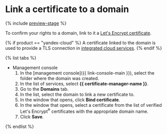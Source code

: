 # Link a certificate to a domain

{% include [preview-stage](../../../_includes/certificate-manager/preview-stage.md) %}

To confirm your rights to a domain, link to it a [Let's Encrypt certificate](../../concepts/managed-certificate.md).

{% if product == "yandex-cloud" %}
A certificate linked to the domain is used to provide a TLS connection in [integrated cloud services](../../concepts/domains/services.md).
{% endif %}

{% list tabs %}

- Management console
    1. In the [management console]({{ link-console-main }}), select the folder where the domain was created.
    1. In the list of services, select **{{ certificate-manager-name }}**.
    1. Go to the **Domains** tab.
    1. In the list, select the domain to link a new certificate to.
    1. In the window that opens, click **Bind certificate**.
    1. In the window that opens, select a certificate from the list of verified Let's Encrypt<sup>®</sup> certificates with the appropriate domain name.
    1. Click **Save**.

{% endlist %}

